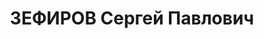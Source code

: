 ---
title: ЗЕФИРОВ Сергей Павлович
description: "Род. в 1894, Самарская губ., Бузулуский уезд, с. Шерстаковка, русский,\
  \ обр.: высшее техническое. Проживал: Южно-Казахстанская обл. (Чимкентская), Туркестанский\
  \ р-н, пос. Ачисай. Инженер-электрик, Ачисайский полиметаллический комбинат. \n\
  \  Арестован 04.08.1937. Обв. по ст. 58-7, 58-11 УК РСФСР. Приговор: выездная сессия\
  \ Верховного Суда СССР, 26.12.1938 – ВМН. \n  Реабилитирован Генеральной прокуратурой\
  \ РК 22.04.1997"
---
